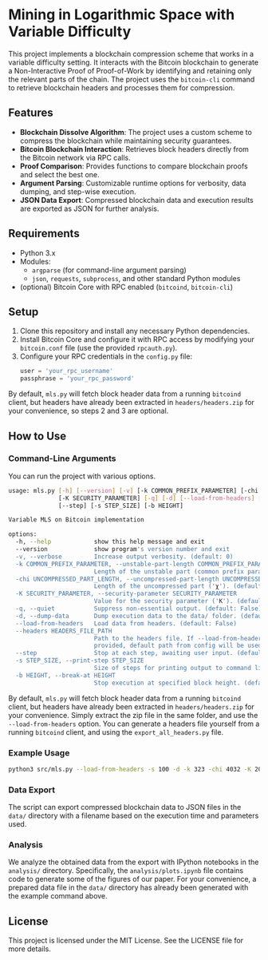 # Mining in Logarithmic Space with Variable Difficulty

This project implements a blockchain compression scheme that works in a variable difficulty setting.
It interacts with the Bitcoin blockchain to generate a Non-Interactive Proof of Proof-of-Work by identifying and retaining only the relevant parts of the chain.
The project uses the `bitcoin-cli` command to retrieve blockchain headers and processes them for compression.

## Features

- **Blockchain Dissolve Algorithm**: The project uses a custom scheme to compress the blockchain while maintaining security guarantees.
- **Bitcoin Blockchain Interaction**: Retrieves block headers directly from the Bitcoin network via RPC calls.
- **Proof Comparison**: Provides functions to compare blockchain proofs and select the best one.
- **Argument Parsing**: Customizable runtime options for verbosity, data dumping, and step-wise execution.
- **JSON Data Export**: Compressed blockchain data and execution results are exported as JSON for further analysis.

## Requirements

- Python 3.x
- Modules:
  - `argparse` (for command-line argument parsing)
  - `json`, `requests`, `subprocess`, and other standard Python modules
- (optional) Bitcoin Core with RPC enabled (`bitcoind`, `bitcoin-cli`)

## Setup

1. Clone this repository and install any necessary Python dependencies.
2. Install Bitcoin Core and configure it with RPC access by modifying your `bitcoin.conf` file (use the provided `rpcauth.py`).
3. Configure your RPC credentials in the `config.py` file:
   ```python
   user = 'your_rpc_username'
   passphrase = 'your_rpc_password'
   ```

By default, `mls.py` will fetch block header data from a running `bitcoind` client, but headers have already been extracted in `headers/headers.zip` for your convenience, so steps 2 and 3 are optional.

## How to Use

### Command-Line Arguments

You can run the project with various options.

```bash
usage: mls.py [-h] [--version] [-v] [-k COMMON_PREFIX_PARAMETER] [-chi UNCOMPRESSED_PART_LENGTH]
              [-K SECURITY_PARAMETER] [-q] [-d] [--load-from-headers] [--headers HEADERS_FILE_PATH]
              [--step] [-s STEP_SIZE] [-b HEIGHT]

Variable MLS on Bitcoin implementation

options:
  -h, --help            show this help message and exit
  --version             show program's version number and exit
  -v, --verbose         Increase output verbosity. (default: 0)
  -k COMMON_PREFIX_PARAMETER, --unstable-part-length COMMON_PREFIX_PARAMETER
                        Length of the unstable part (common prefix parameter, 'k'). (default: 323)
  -chi UNCOMPRESSED_PART_LENGTH, --uncompressed-part-length UNCOMPRESSED_PART_LENGTH
                        Length of the uncompressed part ('χ'). (default: 4032)
  -K SECURITY_PARAMETER, --security-parameter SECURITY_PARAMETER
                        Value for the security parameter ('K'). (default: 208)
  -q, --quiet           Suppress non-essential output. (default: False)
  -d, --dump-data       Dump execution data to the data/ folder. (default: False)
  --load-from-headers   Load data from headers. (default: False)
  --headers HEADERS_FILE_PATH
                        Path to the headers file. If --load-from-headers is set and this is not
                        provided, default path from config will be used. (default: headers/headers.json)
  --step                Stop at each step, awaiting user input. (default: False)
  -s STEP_SIZE, --print-step STEP_SIZE
                        Size of steps for printing output to command line. (default: 1)
  -b HEIGHT, --break-at HEIGHT
                        Stop execution at specified block height. (default: None)
```

By default, `mls.py` will fetch block header data from a running `bitcoind` client, but headers have already been extracted in `headers/headers.zip` for your convenience.
Simply extract the zip file in the same folder, and use the `--load-from-headers` option.
You can generate a headers file yourself from a running `bitcoind` client, and using the `export_all_headers.py` file.

### Example Usage

```bash
python3 src/mls.py --load-from-headers -s 100 -d -k 323 -chi 4032 -K 208
```

### Data Export

The script can export compressed blockchain data to JSON files in the `data/` directory with a filename based on the execution time and parameters used.

### Analysis

We analyze the obtained data from the export with IPython notebooks in the `analysis/` directory.
Specifically, the `analysis/plots.ipynb` file contains code to generate some of the figures of our paper.
For your convenience, a prepared data file in the `data/` directory has already been generated with the example command above.

## License

This project is licensed under the MIT License. See the LICENSE file for more details.

